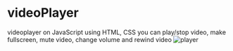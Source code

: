 # videoPlayer
videoplayer on JavaScript using HTML, CSS
you can play/stop video, make fullscreen, mute video, change volume and rewind video
![player](https://user-images.githubusercontent.com/52919846/192035506-32526640-448d-46c1-9204-e176a6990812.png)
